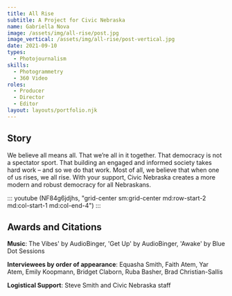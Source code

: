 ```yaml
---
title: All Rise
subtitle: A Project for Civic Nebraska
name: Gabriella Nova
image: /assets/img/all-rise/post.jpg
image_vertical: /assets/img/all-rise/post-vertical.jpg
date: 2021-09-10
types:
  - Photojournalism
skills:
  - Photogrammetry
  - 360 Video
roles:
  - Producer
  - Director
  - Editor
layout: layouts/portfolio.njk
---
```


<copy-wrap class="grid-center sm:grid-center md:row-start-2 md:col-start-4 md:col-end-6">

## Story

We believe all means all. That we’re all in it together. That democracy is not a spectator sport. That building an engaged and informed society takes hard work – and so we do that work. Most of all, we believe that when one of us rises, we all rise. With your support, Civic Nebraska creates a more modern and robust democracy for all Nebraskans.

</copy-wrap>

::: youtube (NF84g6jdjhs, "grid-center sm:grid-center md:row-start-2 md:col-start-1 md:col-end-4") :::

<copy-wrap class="grid-center sm:grid-center md:grid-center">

## Awards and Citations

**Music**: The Vibes' by AudioBinger, 'Get Up' by AudioBinger, 'Awake' by Blue Dot Sessions 

**Interviewees by order of appearance**: Equasha Smith, Faith Atem, Yar Atem, Emily Koopmann, Bridget Claborn, Ruba Basher, Brad Christian-Sallis 

**Logistical Support**: Steve Smith and Civic Nebraska staff

</copy-wrap>
